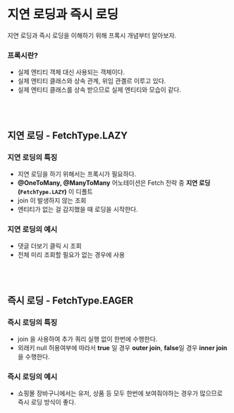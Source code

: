 # 지연 로딩과 즉시 로딩

지연 로딩과 즉시 로딩을 이해하기 위해 프록시 개념부터 알아보자.

### 프록시란?

- 실제 엔티티 객체 대신 사용되는 객체이다.
- 실제 엔티티 클래스와 상속 관계, 위임 관곌르 이루고 있다.
- 실제 엔티티 클래스를 상속 받으므로 실제 엔티티와 모습이 같다.

<br><br>

## 지연 로딩 - FetchType.LAZY

### 지연 로딩의 특징

- 지연 로딩을 하기 위해서는 프록시가 필요하다.
- **@OneToMany, @ManyToMany** 어노테이션은 Fetch 전략 중 **지연 로딩(`FetchType.LAZY`)** 이 디폴트
- join 이 발생하지 않는 조회
- 엔티티가 없는 걸 감지했을 때 로딩을 시작한다.

### 지연 로딩의 예시

- 댓글 더보기 클릭 시 조회
- 전체 미리 조회할 필요가 없는 경우에 사용

<br><br>

## 즉시 로딩 - FetchType.EAGER

### 즉시 로딩의 특징

- join 을 사용하여 추가 쿼리 실행 없이 한번에 수행한다.
- 외래키 null 허용여부에 따라서  **true** 일 경우 **outer join**, **false**일 경우 **inner join** 을 수행한다.

### 즉시 로딩의 예시

- 쇼핑몰 장바구니에서는 유저, 상품 등 모두 한번에 보여줘야하는 경우가 많으므로 즉시 로딩 방식이 좋다.
